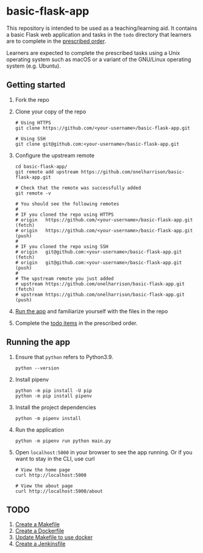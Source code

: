 # basic-flask-app

This repository is intended to be used as a teaching/learning aid. It contains a basic Flask web application
and tasks in the `todo` directory that learners are to complete in the [prescribed order](#todo).

Learners are expected to complete the prescribed tasks using a Unix operating system such as macOS or a
variant of the GNU/Linux operating system (e.g. Ubuntu).

## Getting started

1. Fork the repo

2. Clone your copy of the repo
    ```
    # Using HTTPS
    git clone https://github.com/<your-username>/basic-flask-app.git

    # Using SSH
    git clone git@github.com:<your-username>/basic-flask-app.git
    ```

3. Configure the upstream remote
    ```
    cd basic-flask-app/
    git remote add upstream https://github.com/onelharrison/basic-flask-app.git

    # Check that the remote was successfully added
    git remote -v

    # You should see the following remotes
    #
    # IF you cloned the repo using HTTPS
    # origin   https://github.com/<your-username>/basic-flask-app.git (fetch)
    # origin   https://github.com/<your-username>/basic-flask-app.git (push)
    #
    # IF you cloned the repo using SSH
    # origin   git@github.com:<your-username>/basic-flask-app.git (fetch)
    # origin   git@github.com:<your-username>/basic-flask-app.git (push)
    #
    # The upstream remote you just added
    # upstream https://github.com/onelharrison/basic-flask-app.git (fetch)
    # upstream https://github.com/onelharrison/basic-flask-app.git (push)
    ```

4. [Run the app](#running-the-app) and familiarize yourself with the files in the repo

5. Complete the [todo items](#todo) in the prescribed order.

## Running the app

1. Ensure that `python` refers to Python3.9.
    ```
    python --version
    ```

2. Install pipenv
    ```
    python -m pip install -U pip
    python -m pip install pipenv
    ```

3. Install the project dependencies
    ```
    python -m pipenv install
    ```

4. Run the application
    ```
    python -m pipenv run python main.py
    ```

5. Open `localhost:5000` in your browser to see the app running. Or if you want to stay in the CLI, use curl
    ```
    # View the home page
    curl http://localhost:5000

    # View the about page
    curl http://localhost:5000/about
    ```
## TODO

1. [Create a Makefile](/todo/create_a_makefile.md)
2. [Create a Dockerfile](/todo/create_a_dockerfile.md)
3. [Update Makefile to use docker](/todo/update_makefile_to_use_docker.md)
4. [Create a Jenkinsfile](/todo/create_a_jenkinsfile.md)

<!--
## Deployment

```
python -m pipenv lock -r > requirements.txt

gcloud app deploy
```
-->
